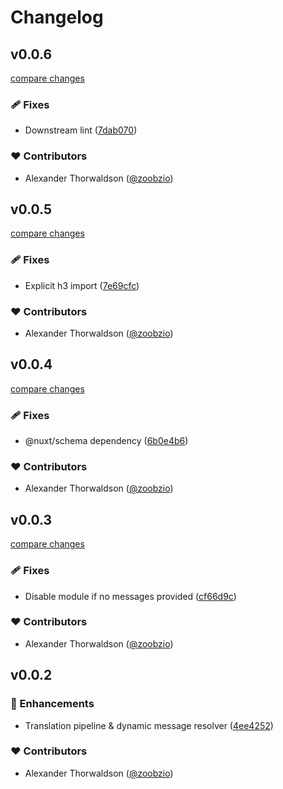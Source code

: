 # Changelog


## v0.0.6

[compare changes](https://github.com/zoobzio/nuxt-rosetta/compare/v0.0.5...v0.0.6)

### 🩹 Fixes

- Downstream lint ([7dab070](https://github.com/zoobzio/nuxt-rosetta/commit/7dab070))

### ❤️ Contributors

- Alexander Thorwaldson ([@zoobzio](http://github.com/zoobzio))

## v0.0.5

[compare changes](https://github.com/zoobzio/nuxt-rosetta/compare/v0.0.4...v0.0.5)

### 🩹 Fixes

- Explicit h3 import ([7e69cfc](https://github.com/zoobzio/nuxt-rosetta/commit/7e69cfc))

### ❤️ Contributors

- Alexander Thorwaldson ([@zoobzio](http://github.com/zoobzio))

## v0.0.4

[compare changes](https://github.com/zoobzio/nuxt-rosetta/compare/v0.0.3...v0.0.4)

### 🩹 Fixes

- @nuxt/schema dependency ([6b0e4b6](https://github.com/zoobzio/nuxt-rosetta/commit/6b0e4b6))

### ❤️ Contributors

- Alexander Thorwaldson ([@zoobzio](http://github.com/zoobzio))

## v0.0.3

[compare changes](https://github.com/zoobzio/nuxt-rosetta/compare/v0.0.2...v0.0.3)

### 🩹 Fixes

- Disable module if no messages provided ([cf66d9c](https://github.com/zoobzio/nuxt-rosetta/commit/cf66d9c))

### ❤️ Contributors

- Alexander Thorwaldson ([@zoobzio](http://github.com/zoobzio))

## v0.0.2


### 🚀 Enhancements

- Translation pipeline & dynamic message resolver ([4ee4252](https://github.com/zoobzio/nuxt-rosetta/commit/4ee4252))

### ❤️ Contributors

- Alexander Thorwaldson ([@zoobzio](http://github.com/zoobzio))

